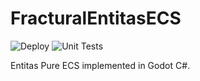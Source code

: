 # FracturalEntitasECS

![Deploy](https://github.com/Fractural/FracturalEntitasECS/actions/workflows/deploy.yml/badge.svg) ![Unit Tests](https://github.com/Fractural/FracturalEntitasECS/actions/workflows/tests.yml/badge.svg)

Entitas Pure ECS implemented in Godot C#. 